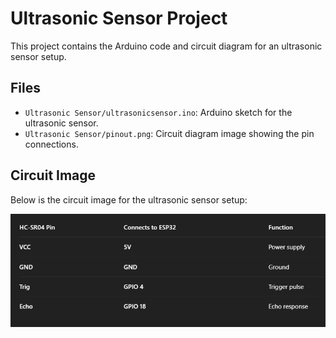 # Ultrasonic Sensor Project

This project contains the Arduino code and circuit diagram for an ultrasonic sensor setup.

## Files

- `Ultrasonic Sensor/ultrasonicsensor.ino`: Arduino sketch for the ultrasonic sensor.
- `Ultrasonic Sensor/pinout.png`: Circuit diagram image showing the pin connections.

## Circuit Image

Below is the circuit image for the ultrasonic sensor setup:

![Ultrasonic Sensor Circuit](pinout.png)
